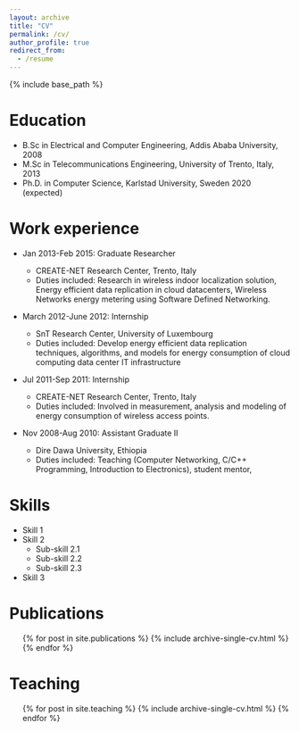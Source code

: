 ```yaml
---
layout: archive
title: "CV"
permalink: /cv/
author_profile: true
redirect_from:
  - /resume
---
```


{% include base_path %}

Education
======
* B.Sc in Electrical and Computer Engineering, Addis Ababa University, 2008
* M.Sc in Telecommunications Engineering, University of Trento, Italy, 2013
* Ph.D. in Computer Science, Karlstad University, Sweden 2020 (expected)

Work experience
======
* Jan 2013-Feb 2015: Graduate Researcher
  * CREATE-NET Research Center, Trento, Italy
  * Duties included: Research in wireless indoor localization solution, Energy efficient data replication in cloud datacenters, Wireless Networks energy metering using Software Defined Networking.   
  
* March 2012-June 2012: Internship
  * SnT Research Center, University of Luxembourg
  * Duties included: Develop energy efficient data replication techniques, algorithms, and models for energy
consumption of cloud computing data center IT infrastructure
  

* Jul 2011-Sep 2011: Internship
  * CREATE-NET Research Center, Trento, Italy
  * Duties included: Involved in measurement, analysis and modeling of energy consumption of wireless access points. 
  
* Nov 2008-Aug 2010: Assistant Graduate II
  * Dire Dawa University, Ethiopia
  * Duties included: Teaching (Computer Networking, C/C++ Programming, Introduction to Electronics), student mentor,  
  

  
Skills
======
* Skill 1
* Skill 2
  * Sub-skill 2.1
  * Sub-skill 2.2
  * Sub-skill 2.3
* Skill 3

Publications
======
  <ul>{% for post in site.publications %}
    {% include archive-single-cv.html %}
  {% endfor %}</ul>
  

  
Teaching
======
  <ul>{% for post in site.teaching %}
    {% include archive-single-cv.html %}
  {% endfor %}</ul>
  

